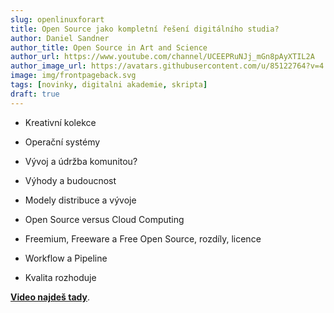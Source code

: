 ```yaml
---
slug: openlinuxforart
title: Open Source jako kompletní řešení digitálního studia?
author: Daniel Sandner
author_title: Open Source in Art and Science
author_url: https://www.youtube.com/channel/UCEEPRuNJj_mGn8pAyXTIL2A
author_image_url: https://avatars.githubusercontent.com/u/85122764?v=4
image: img/frontpageback.svg
tags: [novinky, digitalni akademie, skripta]
draft: true
---
```

- Kreativní kolekce

- Operační systémy

- Vývoj a údržba komunitou?

- Výhody a budoucnost

- Modely distribuce a vývoje

- Open Source versus Cloud Computing

- Freemium, Freeware a Free Open Source, rozdíly, licence

- Workflow a Pipeline

- Kvalita rozhoduje

 [**Video najdeš tady**](https://www.youtube.com/channel/UCEEPRuNJj_mGn8pAyXTIL2A).
